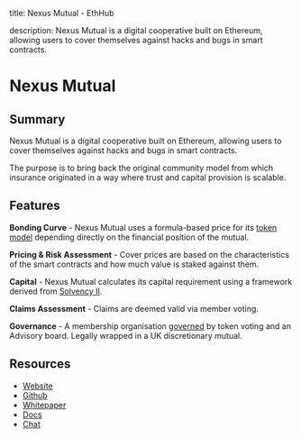 title: Nexus Mutual - EthHub

description: Nexus Mutual is a digital cooperative built on Ethereum, allowing users to cover themselves against hacks and bugs in smart contracts.

# Nexus Mutual

## Summary

Nexus Mutual is a digital cooperative built on Ethereum, allowing users to cover themselves against hacks and bugs in smart contracts.

The purpose is to bring back the original community model from which insurance originated in a way where trust and capital provision is scalable. 

## Features

**Bonding Curve** - Nexus Mutual uses a formula-based price for its [token model](https://www.nexusmutual.io/token-model) depending directly on the financial position of the mutual.

**Pricing & Risk Assessment** - Cover prices are based on the characteristics of the smart contracts and how much value is staked against them.

**Capital** - Nexus Mutual calculates its capital requirement using a framework derived from [Solvency II](https://eiopa.europa.eu/regulation-supervision/insurance/solvency-ii).

**Claims Assessment** - Claims are deemed valid via member voting.

**Governance** - A membership organisation [governed](https://medium.com/nexus-mutual/dao-governance-a-pragmatic-approach-27d529ad0819) by token voting and an Advisory board. Legally wrapped in a UK discretionary mutual.

## Resources

- [Website](https://www.nexusmutual.io/)
- [Github](https://github.com/somish/NexusMutual/)
- [Whitepaper](https://www.nexusmutual.io/assets/docs/nmx_white_paperv2_3.pdf)
- [Docs](https://nexusmutual.gitbook.io/docs/)
- [Chat](https://discord.gg/pm35wJ6)

